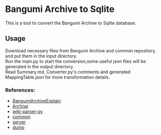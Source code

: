 # Bangumi Archive to Sqlite

This is a tool to convert the Bangumi Archive to Sqlite database.

## Usage
Download necessary files from Bangumi Archive and common repository, and put them in the input directory.  
Run the main.py to start the conversion,some useful json files will be generated in the output directory.  
Read Summary.md, Converter.py's comments and generated MappingTable.json for more transformation details.  

### References:
- [BangumiArchiveExplain](https://github.com/Livinfly/BangumiArchiveExplain/tree/7310d74797977d3a8e8e4c9092b13158eb333cd9)
- [Archive](https://github.com/bangumi/Archive/tree/fa371436441a6eba6e7f1e3854b403d3ac6a4abd) 
- [wiki-parser-py](https://github.com/bangumi/wiki-parser-py/tree/d36c8459eef2211878ea72f991190f566f536216)
- [common](https://github.com/bangumi/common/tree/9568390b7bfd7bdf14c662fe8f28256654ed2983)
- [server](https://github.com/bangumi/server/tree/2bc7eefa9f04433098d538e4051c19b19e928a2e)
- [dump](https://github.com/bangumi/Archive/releases/download/archive/dump-2025-05-06.210255Z.zip)